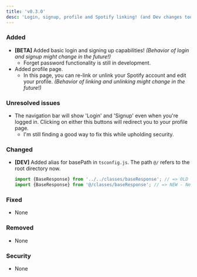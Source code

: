 ```yaml
---
title: 'v0.3.0'
desc: 'Login, signup, profile and Spotify linking! (and Dev changes too!)'
---
```


### Added

- **[BETA]** Added basic login and signing up capabilities! _(Behavior of login and signup might change in the future!)_
  - Forget password functionality is still in development.
- Added profile page.
  - In this page, you can re-link or unlink your Spotify account and edit your profile. _(Behavior of linking and unlinking might change in the future!)_

### Unresolved issues

- The navigation bar will show 'Login' and 'Signup' even when you're logged in. Clicking on either this buttons will redirect you to your profile page.
  - I'm still finding a good way to fix this while upholding security.

### Changed

- **[DEV]** Added alias for basePath in `tsconfig.js`. The path `@/` refers to the root directory now.
  ```js
  import {BaseResponse} from '../../classes/baseResponse'; // => OLD - Endless going back
  import {BaseResponse} from '@/classes/baseResponse'; // => NEW - Neater!
  ```

### Fixed

- None

### Removed

- None

### Security

- None
